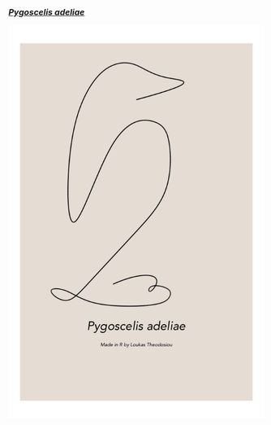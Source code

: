 ### [_Pygoscelis adeliae_](https://github.com/loukesio/aRt/blob/main/R-code/aRt_penguin.R) 
![./plots/aRt_shark/aRt_shark.png](https://github.com/loukesio/aRt/blob/main/plots/aRt_penguin/aRt_penguin.png)
